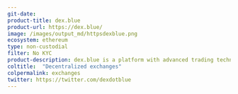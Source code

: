 ```yaml
---
git-date:
product-title: dex.blue
product-url: https://dex.blue/
image: /images/output_md/httpsdexblue.png
ecosystem: ethereum
type: non-custodial
filter: No KYC
product-description: dex.blue is a platform with advanced trading technology, enabling trustless real-time trading of tokenized assets on the Ethereum blockchain.
coltitle:  "Decentralized exchanges"
colpermalink: exchanges
twitter: https://twitter.com/dexdotblue
---
```

